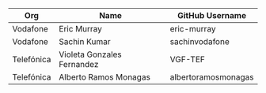 | Org              | Name                         | GitHub Username       |
|------------------|------------------------------|-----------------------|
| Vodafone         | Eric Murray                  | eric-murray           |
| Vodafone         | Sachin Kumar                 | sachinvodafone        |
| Telefónica       | Violeta Gonzales Fernandez   | VGF-TEF               |
| Telefónica       | Alberto Ramos Monagas        | albertoramosmonagas   |